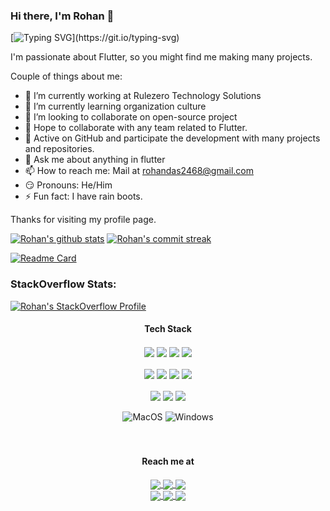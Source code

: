 ### Hi there, I'm Rohan 👋
<!-- <img align='right' src="https://media.giphy.com/media/M9gbBd9nbDrOTu1Mqx/giphy.gif" width="230"> -->

[![Typing SVG](https://readme-typing-svg.demolab.com?font=Fira+Code&pause=1000&color=blue&width=435&height=30&lines=Software+Engineer;Full+Stack+Developer;Cross+Platform+Mobile+Developer;)](https://git.io/typing-svg)

<!-- I'm a Flutter enthusiast, so you might find me making many projects. -->
I'm passionate about Flutter, so you might find me making many projects.

Couple of things about me:

- 🔭 I’m currently working at Rulezero Technology Solutions
- 🏅 I’m currently learning organization culture <!-- - 🌱 Full-time **Flutter**er. -->
- 🧐 I’m looking to collaborate on open-source project <!-- - 🛠️ Maintainer of Flutter Applications of **CRUV: Technological consultancy and services** -->
- 🤝 Hope to collaborate with any team related to Flutter.
- 🚀 Active on GitHub and participate the development with many projects and repositories.
- 💬 Ask me about anything in flutter
- 📫 How to reach me: Mail at rohandas2468@gmail.com
- 😏 Pronouns: He/Him
- ⚡  Fun fact: I have rain boots.

Thanks for visiting my profile page.

[![Rohan's github stats](https://github-readme-stats.vercel.app/api?username=sadrohan&theme=prussian&show_icons=true&count_private=true&hide_border=true)](https://github.com/sadrohan)
[![Rohan's commit streak](https://github-readme-streak-stats.herokuapp.com/?user=sadrohan&theme=prussian&hide_border=true)](https://github.com/sadrohan)
<!-- [![Top Langs](https://github-readme-stats.vercel.app/api/top-langs/?username=sadrohan&theme=prussian&layout=compact&hide_border=true)](https://github.com/sadrohan) -->
[![Readme Card](https://github-readme-stats.vercel.app/api/pin/?username=cruvdev&theme=prussian&repo=ringtone_player&hide_border=true)](https://github.com/cruvdev/ringtone_player)

### StackOverflow Stats:
[![Rohan's StackOverflow Profile](https://github-readme-stackoverflow.vercel.app/?userID=12246351&layout=compact)](https://stackoverflow.com/users/12246351/r%c3%b8h%c3%a4%c3%b1-d%c3%a5s)

<!-- ### Follow me:
[![Linkedin: rohandas2468](https://img.shields.io/badge/-rohandas2468-blue?logo=Linkedin&logoColor=white&link=https://www.linkedin.com/in/rohandas2468/)](https://www.linkedin.com/in/rohandas2468/)

<code><img height="24" src="https://raw.githubusercontent.com/github/explore/80688e429a7d4ef2fca1e82350fe8e3517d3494d/topics/flutter/flutter.png"></code>
<code><img height="24" src="https://raw.githubusercontent.com/github/explore/80688e429a7d4ef2fca1e82350fe8e3517d3494d/topics/android/android.png"></code>
<code><img height="24" src="https://raw.githubusercontent.com/github/explore/80688e429a7d4ef2fca1e82350fe8e3517d3494d/topics/dart/dart.png"></code>
<code><img height="24" src="https://raw.githubusercontent.com/github/explore/80688e429a7d4ef2fca1e82350fe8e3517d3494d/topics/kotlin/kotlin.png"></code>

<p align = "center">
  <a href="https://github.com/sadrohan">
    <img src="https://badges.pufler.dev/years/sadrohan?color=black&logo=github">
  </a>
  <a href="https://github.com/sadrohan?tab=repositories">
    <img src="https://badges.pufler.dev/repos/sadrohan?color=black&logo=github">
  </a>
  <a href="https://github.com/sadrohan">
    <img src="https://badges.pufler.dev/visits/sadrohan/sadrohan?color=black&logo=github">
  </a>
</p> -->

<div align="center">
  <h4>Tech Stack</h4>
  <div>
    <div>
      <img align="center" src="https://img.shields.io/badge/dart-%230175C2.svg?style=flat&logo=dart&logoColor=white" />
      <img align="center" src="https://img.shields.io/badge/Flutter-%2302569B.svg?style=flat&logo=Flutter&logoColor=white" />
      <img align="center" src="https://img.shields.io/badge/firebase-%23039BE5.svg?style=flat&logo=firebase" />
      <img align="center" src="https://img.shields.io/badge/python-%233776AB.svg?style=flat&logo=python&logoColor=white" />
    </div>
    <br/>
    <div>
      <img align="center" src="https://img.shields.io/badge/git-%23F05033.svg?style=flat&logo=git&logoColor=white" />
      <img align="center" src="https://img.shields.io/badge/github-%23121011.svg?style=flat&logo=github&logoColor=white" />
      <img align="center" src="https://img.shields.io/badge/gitlab-%23181717.svg?style=flat&logo=gitlab&logoColor=white" />
      <img align="center" src="https://img.shields.io/badge/bitbucket-%230047B3.svg?style=flat&logo=bitbucket&logoColor=white" />
    </div>
    <br/>
    <div>
      <img align="center" src="https://img.shields.io/badge/Android%20Studio-00c879.svg?style=flat&logo=android-studio&logoColor=white" />
      <img align="center" src="https://img.shields.io/badge/Xcode-006feb.svg?style=flat&logo=xcode&logoColor=white" />
      <img align="center" src="https://img.shields.io/badge/Visual%20Studio%20Code-0078d7.svg?style=flat&logo=visual-studio-code&logoColor=white" />
    </div>
    <br/>
    <div>
        <img alt="MacOS" src="https://img.shields.io/badge/MacOS-000000?logo=macos&logoColor=white&style=flat" />
        <img alt="Windows" src="https://img.shields.io/badge/Windows-0078D6?logo=windows&logoColor=white&style=flat" />
    </div>
  </div>
</div>
<br/>
<br/>

<div align="center">
  <h4>Reach me at</h4>
  <a href="mailto:rohandas2468@gmail.com">
    <img align="center" src="https://img.shields.io/badge/Gmail-D14836?style=flat&logo=gmail&logoColor=white" />
  </a>
  <a href="https://www.linkedin.com/in/rohandas2468/">
    <img align="center" src="https://img.shields.io/badge/linkedin-%230077B5.svg?style=flat&logo=linkedin&logoColor=white" />
  </a>
  <a href="https://stackoverflow.com/users/12246351/røhäñ-dås">
    <img align="center" src="https://img.shields.io/badge/-Stackoverflow-FE7A16?style=flat&logo=stack-overflow&logoColor=white" />
  </a>
  <br/>
  <a href="https://discordapp.com/users/rohandas#6132">
    <img align="center" src="https://img.shields.io/badge/Discord-%235566fb.svg?style=flat&logo=Discord&logoColor=white" />
  </a>
  <a href="https://twitter.com/RohanDas232007">
    <img align="center" src="https://img.shields.io/badge/Twitter-%231DA1F2.svg?style=flat&logo=Twitter&logoColor=white" />
  </a>
  <a href="https://www.reddit.com/user/RohanDas-20">
    <img align="center" src="https://img.shields.io/badge/Reddit-%23FF4500.svg?style=flat&logo=Reddit&logoColor=white" />
  </a>
</div>
